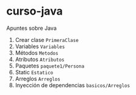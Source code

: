 # curso-java
Apuntes sobre Java

1. Crear clase ```PrimeraClase```
2. Variables ```Variables```
3. Métodos ```Metodos```
4. Atributos ```Atributos```
5. Paquetes ```paquete1/Persona```
6. Static ```Estatico```
7. Arreglos ```Arreglos```
8. Inyección de dependencias ```basicos/Arreglos```